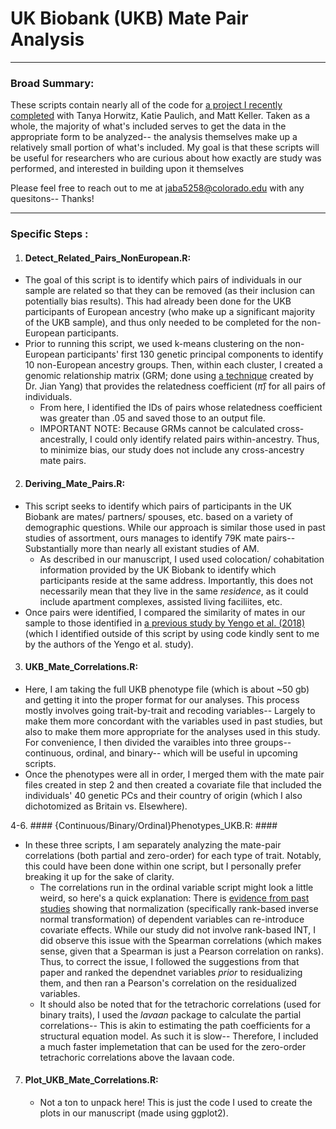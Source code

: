 # UK Biobank (UKB) Mate Pair Analysis

----

### Broad Summary:

These scripts contain nearly all of the code for [a project I recently completed](https://www.biorxiv.org/content/10.1101/2022.03.19.484997v2.full) with Tanya Horwitz, Katie Paulich, and Matt Keller. Taken as a whole, the majority of what's included serves to get the data in the appropriate form to be analyzed-- the analysis themselves make up a relatively small portion of what's included. My goal is that these scripts will be useful for researchers who are curious about how exactly are study was performed, and interested in building upon it themselves


Please feel free to reach out to me at jaba5258@colorado.edu with any quesitons-- Thanks!

----

### Specific Steps :

 1. #### Detect_Related_Pairs_NonEuropean.R:  ####
   - The goal of this script is to identify which pairs of individuals in our sample are related so that they can be removed (as their inclusion can potentially bias results). This had already been done for the UKB participants of European ancestry (who make up a significant majority of the UKB sample), and thus only needed to be completed for the non-European participants.
   - Prior to running this script, we used k-means clustering on the non-European participants' first 130 genetic principal components to identify 10 non-European ancestry groups. Then, within each cluster, I created a genomic relationship matrix (GRM; done using [a technique](https://gcta.freeforums.net/thread/175/gcta-estimating-genetic-relationship-using?page=1&scrollTo=576) created by Dr. Jian Yang) that provides the relatedness coefficient ($\hat{\pi}$) for all pairs of individuals. 
     - From here, I identified the IDs of pairs whose relatedness coefficient was greater than .05 and saved those to an output file. 
     - IMPORTANT NOTE: Because GRMs cannot be calculated cross-ancestrally, I could only identify related pairs within-ancestry. Thus, to minimize bias, our study does not include any cross-ancestry mate pairs. 
     
 2. #### Deriving_Mate_Pairs.R: ####
   - This script seeks to identify which pairs of participants in the UK Biobank are mates/ partners/ spouses, etc. based on a variety of demographic questions. While our approach is similar those used in past studies of assortment, ours manages to identify 79K mate pairs-- Substantially more than nearly all existant studies of AM.
     - As described in our manuscript, I used used colocation/ cohabitation information provided by the UK Biobank to identify which participants reside at the same address. Importantly, this does not necessarily mean that they live in the same *residence*, as it could include apartment complexes, assisted living faciliites, etc. 
   -  Once pairs were identified, I compared the similarity of mates in our sample to those identified in [a previous study by Yengo et al. (2018)](https://www.nature.com/articles/s41562-018-0476-3) (which I identified outside of this script by using code kindly sent to me by the authors of the Yengo et al. study).
   
 3. #### UKB_Mate_Correlations.R: ####
   - Here, I am taking the full UKB phenotype file (which is about ~50 gb) and getting it into the proper format for our analyses. This process mostly involves going trait-by-trait and recoding variables-- Largely to make them more concordant with the variables used in past studies, but also to make them more appropriate for the analyses used in this study. For convenience, I then divided the varaibles into three groups-- continuous, ordinal, and binary-- which will be useful in upcoming scripts. 
   - Once the phenotypes were all in order, I merged them with the mate pair files created in step 2 and then created a covariate file that included the individuals' 40 genetic PCs and their country of origin (which I also dichotomized as Britain vs. Elsewhere). 
   
 4-6. #### {Continuous/Binary/Ordinal}Phenotypes_UKB.R: ####
   - In these three scripts, I am separately analyzing the mate-pair correlations (both partial and zero-order) for each type of trait. Notably, this could have been done within one script, but I personally prefer breaking it up for the sake of clarity. 
     - The correlations run in the ordinal variable script might look a little weird, so here's a quick explanation: There is [evidence from past studies](https://www.nature.com/articles/s41431-018-0159-6) showing that normalization (specifically rank-based inverse normal transformation) of dependent variables can re-introduce covariate effects. While our study did not involve rank-based INT, I did observe this issue with the Spearman correlations (which makes sense, given that a Spearman is just a Pearson correlation on ranks). Thus, to correct the issue, I followed the suggestions from that paper and ranked the dependnet variables *prior* to residualizing them, and then ran a Pearson's correlation on the residualized variables. 
     - It should also be noted that for the tetrachoric correlations (used for binary traits), I used the *lavaan* package to calculate the partial correlations-- This is akin to estimating the path coefficients for a structural equation model. As such it is slow-- Therefore, I included a much faster implemetation that can be used for the zero-order tetrachoric correlations above the lavaan code. 

7. #### Plot_UKB_Mate_Correlations.R: ####
   - Not a ton to unpack here! This is just the code I used to create the plots in our manuscript (made using ggplot2). 
